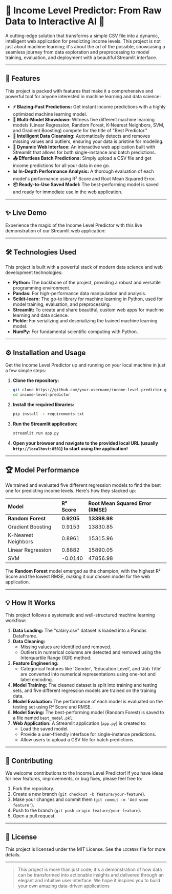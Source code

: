 # 🌟 Income Level Predictor: From Raw Data to Interactive AI 🌟

A cutting-edge solution that transforms a simple CSV file into a dynamic, intelligent web application for predicting income levels. This project is not just about machine learning; it's about the art of the possible, showcasing a seamless journey from data exploration and preprocessing to model training, evaluation, and deployment with a beautiful Streamlit interface.



---

## 🚀 Features

This project is packed with features that make it a comprehensive and powerful tool for anyone interested in machine learning and data science:

*   **⚡ Blazing-Fast Predictions:** Get instant income predictions with a highly optimized machine learning model.
*   **🤖 Multi-Model Showdown:** Witness five different machine learning models (Linear Regression, Random Forest, K-Nearest Neighbors, SVM, and Gradient Boosting) compete for the title of "Best Predictor."
*   **🧹 Intelligent Data Cleansing:** Automatically detects and removes missing values and outliers, ensuring your data is pristine for modeling.
*   **🎨 Dynamic Web Interface:** An interactive web application built with Streamlit that allows for both single-instance and batch predictions.
*   **📤 Effortless Batch Predictions:** Simply upload a CSV file and get income predictions for all your data in one go.
*   **📊 In-Depth Performance Analysis:** A thorough evaluation of each model's performance using R² Score and Root Mean Squared Error.
*   **📦 Ready-to-Use Saved Model:** The best-performing model is saved and ready for immediate use in the web application.

---

## ✨ Live Demo

Experience the magic of the Income Level Predictor with this live demonstration of our Streamlit web application:



---

## 🛠️ Technologies Used

This project is built with a powerful stack of modern data science and web development technologies:

*   **Python:** The backbone of the project, providing a robust and versatile programming environment.
*   **Pandas:** For high-performance data manipulation and analysis.
*   **Scikit-learn:** The go-to library for machine learning in Python, used for model training, evaluation, and preprocessing.
*   **Streamlit:** To create and share beautiful, custom web apps for machine learning and data science.
*   **Pickle:** For serializing and deserializing the trained machine learning model.
*   **NumPy:** For fundamental scientific computing with Python.

---

## ⚙️ Installation and Usage

Get the Income Level Predictor up and running on your local machine in just a few simple steps:

1.  **Clone the repository:**
    ```bash
    git clone https://github.com/your-username/income-level-predictor.git
    cd income-level-predictor
    ```

2.  **Install the required libraries:**
    ```bash
    pip install -r requirements.txt
    ```

3.  **Run the Streamlit application:**
    ```bash
    streamlit run app.py
    ```

4.  **Open your browser and navigate to the provided local URL (usually `http://localhost:8501`) to start using the application!**

---

## 🏆 Model Performance

We trained and evaluated five different regression models to find the best one for predicting income levels. Here's how they stacked up:

| Model | R² Score | Root Mean Squared Error (RMSE) |
| :--- | :--- | :--- |
| **Random Forest** | **0.9205** | **13398.98** |
| Gradient Boosting | 0.9153 | 13830.85 |
| K-Nearest Neighbors | 0.8961 | 15315.96 |
| Linear Regression | 0.8882 | 15890.05 |
| SVM | -0.0140 | 47856.98 |

The **Random Forest** model emerged as the champion, with the highest R² Score and the lowest RMSE, making it our chosen model for the web application.

---

## 💡 How It Works

This project follows a systematic and well-structured machine learning workflow:

1.  **Data Loading:** The "salary.csv" dataset is loaded into a Pandas DataFrame.
2.  **Data Cleaning:**
    *   Missing values are identified and removed.
    *   Outliers in numerical columns are detected and removed using the Interquartile Range (IQR) method.
3.  **Feature Engineering:**
    *   Categorical features like 'Gender', 'Education Level', and 'Job Title' are converted into numerical representations using one-hot and label encoding.
4.  **Model Training:** The cleaned dataset is split into training and testing sets, and five different regression models are trained on the training data.
5.  **Model Evaluation:** The performance of each model is evaluated on the testing set using R² Score and RMSE.
6.  **Model Saving:** The best-performing model (Random Forest) is saved to a file named `best_model.pkl`.
7.  **Web Application:** A Streamlit application (`app.py`) is created to:
    *   Load the saved model.
    *   Provide a user-friendly interface for single-instance predictions.
    *   Allow users to upload a CSV file for batch predictions.

---

## 🤝 Contributing

We welcome contributions to the Income Level Predictor! If you have ideas for new features, improvements, or bug fixes, please feel free to:

1.  Fork the repository.
2.  Create a new branch (`git checkout -b feature/your-feature`).
3.  Make your changes and commit them (`git commit -m 'Add some feature'`).
4.  Push to the branch (`git push origin feature/your-feature`).
5.  Open a pull request.

---

## 📜 License

This project is licensed under the MIT License. See the `LICENSE` file for more details.

---

> This project is more than just code; it's a demonstration of how data can be transformed into actionable insights and delivered through an elegant and intuitive user interface. We hope it inspires you to build your own amazing data-driven applications
